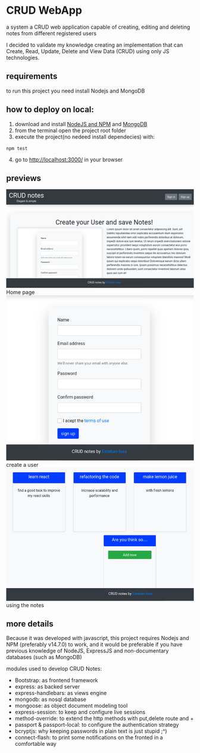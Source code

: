# CRUD WebApp

a system a CRUD web application capable of creating, editing and deleting notes from different registered users

I decided to validate my knowledge creating an implementation that 
can Create, Read, Update, Delete and View Data (CRUD) using only JS technologies.

## requirements
to run this project you need install Nodejs and MongoDB  
## how to deploy on local:

1. download and install [NodeJS and NPM](http://notejs.org/ "Title") and [MongoDB](http://mongodb.com/ "Title")
2. from the terminal open the project root folder
3. execute the project(no nedeed install dependecies) with:
~~~
npm test
~~~
4. go to <http://localhost:3000/> in your browser


## previews

![Homepage](/.readme_files/main.png)
Home page
![create a user](/.readme_files/signup.png)
create a user
![using notes](/.readme_files/notes.png)
using the notes
## more details

Because it was developed with javascript, this project requires Nodejs and NPM (preferably v14.7.0) to work, and it would be preferable if you have previous knowledge of NodeJS, ExpressJS and non-documentary databases (such as MongoDB)

modules used to develop CRUD Notes:

- Bootstrap: as frontend framework
- express: as backed server
- express-handlebars: as views engine
- mongodb: as nosql database
- mongoose: as object document modeling tool
- express-session: to keep and configure live sessions
- method-override: to extend the http methods with put,delete route and +
- passport & passport-local: to configure the authentication strategy
- bcryptjs: why keeping passwords in plain text is just stupid ;^)
- connect-flash: to print some notifications on the fronted in a comfortable way
